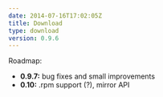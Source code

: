 ```yaml
---
date: 2014-07-16T17:02:05Z
title: Download
type: download
version: 0.9.6
---
```


Roadmap:

* __0.9.7:__ bug fixes and small improvements
* __0.10:__ .rpm support (?), mirror API
